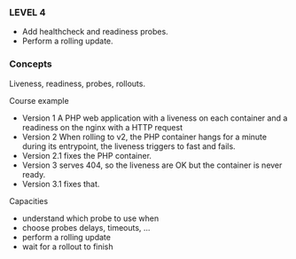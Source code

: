 ### LEVEL 4

- Add healthcheck and readiness probes.
- Perform a rolling update.

### Concepts

Liveness, readiness, probes, rollouts.

Course example
- Version 1 A PHP web application with a liveness on each container and a readiness on the nginx with a HTTP request
- Version 2 When rolling to v2, the PHP container hangs for a minute during its entrypoint, the liveness triggers to fast and fails.
- Version 2.1 fixes the PHP container.
- Version 3 serves 404, so the liveness are OK but the container is never ready.
- Version 3.1 fixes that.

Capacities
- understand which probe to use when
- choose probes delays, timeouts, ...
- perform a rolling update
- wait for a rollout to finish
